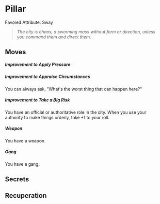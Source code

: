 # Pillar
Favored Attribute: Sway

> *The city is chaos, a swarming mass without form or direction, unless you command them and direct them.*

## Moves
##### Improvement to Apply Pressure
##### Improvement to Appraise Circumstances
You can always ask, "What's the worst thing that can happen here?"
##### Improvement to Take a Big Risk
You have an official or authoritative role in the city. When you use your authority to make things orderly, take +1 to your roll.
##### Weapon
You have a weapon. 
##### Gang
You have a gang.
## Secrets
## Recuperation
